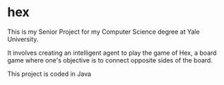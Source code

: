 # hex
This is my Senior Project for my Computer Science degree at Yale University.

It involves creating an intelligent agent to play the game of Hex, a board game
where one's objective is to connect opposite sides of the board.

This project is coded in Java
